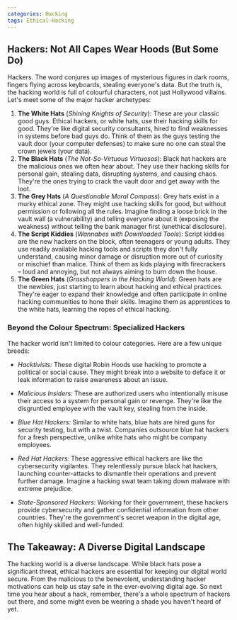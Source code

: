 ```yaml
---
categories: Hacking
tags: Ethical-Hacking
---
```


## Hackers: Not All Capes Wear Hoods (But Some Do)
Hackers. The word conjures up images of mysterious figures in dark rooms, fingers flying across keyboards, stealing everyone's data. But the truth is, the hacking world is full of colourful characters, not just Hollywood villains. Let's meet some of the major hacker archetypes:

1. **The White Hats** (_Shining Knights of Security_):
These are your classic good guys. Ethical hackers, or white hats, use their hacking skills for good. They're like digital security consultants, hired to find weaknesses in systems before bad guys do. Think of them as the guys testing the vault door (your computer defenses) to make sure no one can steal the crown jewels (your data).
2. **The Black Hats** (_The Not-So-Virtuous Virtuosos_):
Black hat hackers are the malicious ones we often hear about. They use their hacking skills for personal gain, stealing data, disrupting systems, and causing chaos. They're the ones trying to crack the vault door and get away with the loot.
3. **The Grey Hats** (_A Questionable Moral Compass_):
Grey hats exist in a murky ethical zone. They might use hacking skills for good, but without permission or following all the rules. Imagine finding a loose brick in the vault wall (a vulnerability) and telling everyone about it (exposing the weakness) without telling the bank manager first (unethical disclosure).
4. **The Script Kiddies** (_Wannabes with Downloaded Tools_):
Script kiddies are the new hackers on the block, often teenagers or young adults. They use readily available hacking tools and scripts they don't fully understand, causing minor damage or disruption more out of curiosity or mischief than malice. Think of them as kids playing with firecrackers – loud and annoying, but not always aiming to burn down the house.
5. **The Green Hats** (_Grasshoppers in the Hacking World_):
Green hats are the newbies, just starting to learn about hacking and ethical practices. They're eager to expand their knowledge and often participate in online hacking communities to hone their skills. Imagine them as apprentices to the white hats, learning the ropes of ethical hacking.

### Beyond the Colour Spectrum: Specialized Hackers
The hacker world isn't limited to colour categories. Here are a few unique breeds:
+ _Hacktivists:_ These digital Robin Hoods use hacking to promote a political or social cause. They might break into a website to deface it or leak information to raise awareness about an issue.
- _Malicious Insiders:_ These are authorized users who intentionally misuse their access to a system for personal gain or revenge. They're like the disgruntled employee with the vault key, stealing from the inside.
+ _Blue Hat Hackers:_ Similar to white hats, blue hats are hired guns for security testing, but with a twist. Companies outsource blue hat hackers for a fresh perspective, unlike white hats who might be company employees.
- _Red Hat Hackers:_ These aggressive ethical hackers are like the cybersecurity vigilantes. They relentlessly pursue black hat hackers, launching counter-attacks to dismantle their operations and prevent further damage. Imagine a hacking swat team taking down malware with extreme prejudice.
+ _State-Sponsored Hackers:_ Working for their government, these hackers provide cybersecurity and gather confidential information from other countries. They're the government's secret weapon in the digital age, often highly skilled and well-funded.

## The Takeaway: A Diverse Digital Landscape
The hacking world is a diverse landscape. While black hats pose a significant threat, ethical hackers are essential for keeping our digital world secure. From the malicious to the benevolent, understanding hacker motivations can help us stay safe in the ever-evolving digital age. So next time you hear about a hack, remember, there's a whole spectrum of hackers out there, and some might even be wearing a shade you haven't heard of yet.

